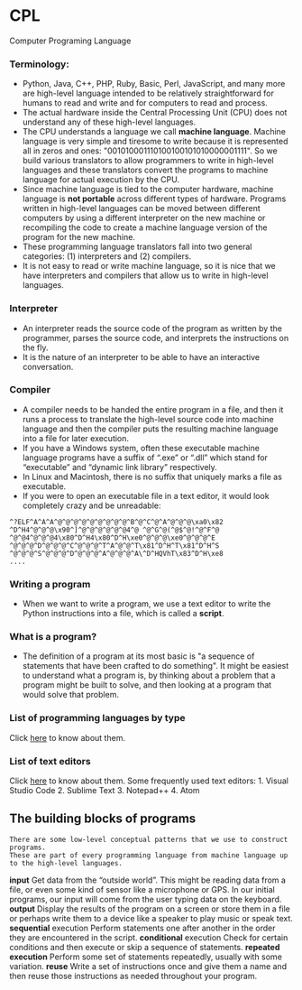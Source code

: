 # CPL
Computer Programing Language

### Terminology:
- Python, Java, C++, PHP, Ruby, Basic, Perl, JavaScript, and many more are high-level language intended to be relatively straightforward for humans to read and write and for computers to read and process.
- The actual hardware inside the Central Processing Unit (CPU) does not understand any of these high-level languages.
- The CPU understands a language we call __machine language__. Machine language is very simple and tiresome to write because it is represented all in zeros and ones: "001010001110100100101010000001111". So we build various translators to allow programmers to write in high-level languages and these translators convert the programs to machine language for actual execution by the CPU.
- Since machine language is tied to the computer hardware, machine language is __not portable__ across different types of hardware. Programs written in high-level languages can be moved between different computers by using a different interpreter on the new machine or recompiling the code to create a machine language version of the program for the new machine.
- These programming language translators fall into two general categories: (1) interpreters and (2) compilers.
- It is not easy to read or write machine language, so it is nice that we have interpreters and compilers that allow us to write in high-level languages.

### Interpreter
- An interpreter reads the source code of the program as written by the programmer, parses the source code, and interprets the instructions on the fly.
- It is the nature of an interpreter to be able to have an interactive conversation.

### Compiler
- A compiler needs to be handed the entire program in a file, and then it runs a process to translate the high-level source code into machine language and then the compiler puts the resulting machine language into a file for later execution.
- If you have a Windows system, often these executable machine language programs have a suffix of “.exe” or “.dll” which stand for “executable” and “dynamic link library” respectively.
- In Linux and Macintosh, there is no suffix that uniquely marks a file as executable.
- If you were to open an executable file in a text editor, it would look completely crazy and be unreadable:
```
^?ELF^A^A^A^@^@^@^@^@^@^@^@^@^B^@^C^@^A^@^@^@\xa0\x82
^D^H4^@^@^@\x90^]^@^@^@^@^@^@4^@ ^@^G^@(^@$^@!^@^F^@
^@^@4^@^@^@4\x80^D^H4\x80^D^H\xe0^@^@^@\xe0^@^@^@^E
^@^@^@^D^@^@^@^C^@^@^@^T^A^@^@^T\x81^D^H^T\x81^D^H^S
^@^@^@^S^@^@^@^D^@^@^@^A^@^@^@^A\^D^HQVhT\x83^D^H\xe8
....
```
### Writing a program
- When we want to write a program, we use a text editor to write the Python instructions into a file, which is called a __script__.

### What is a program?
- The definition of a program at its most basic is "a sequence of statements that have been crafted to do something".
    It might be easiest to understand what a program is, by thinking about a problem that a program might be built to solve, and then looking at a program that would solve that problem.

### List of programming languages by type
  Click [here](https://en.wikipedia.org/wiki/List_of_programming_languages_by_type) to know about them.
  
### List of text editors
  Click [here](https://en.wikipedia.org/wiki/List_of_text_editors) to know about them.
  Some frequently used text editors:
	1. Visual Studio Code
	2. Sublime Text
	3. Notepad++
	4. Atom

## The building blocks of programs
```
There are some low-level conceptual patterns that we use to construct programs.
These are part of every programming language from machine language up to the high-level languages.
```
__input__ Get data from the “outside world”. This might be reading data from a file, or even some kind of sensor like a microphone or GPS. In our initial programs, our input will come from the user typing data on the keyboard.
__output__ Display the results of the program on a screen or store them in a file or perhaps write them to a device like a speaker to play music or speak text.
__sequential__ execution Perform statements one after another in the order they are encountered in the script.
__conditional__ execution Check for certain conditions and then execute or skip a sequence of statements.
__repeated execution__ Perform some set of statements repeatedly, usually with some variation.
__reuse__ Write a set of instructions once and give them a name and then reuse those instructions as needed throughout your program.
